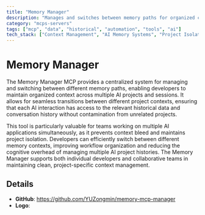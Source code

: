 ```yaml
---
title: "Memory Manager"
description: "Manages and switches between memory paths for organized context management across multiple AI projects."
category: "mcps-servers"
tags: ["mcp", "data", "historical", "automation", "tools", "ai"]
tech_stack: ["Context Management", "AI Memory Systems", "Project Isolation", "Session Management"]
---
```


# Memory Manager

The Memory Manager MCP provides a centralized system for managing and switching between different memory paths, enabling developers to maintain organized context across multiple AI projects and sessions. It allows for seamless transitions between different project contexts, ensuring that each AI interaction has access to the relevant historical data and conversation history without contamination from unrelated projects.

This tool is particularly valuable for teams working on multiple AI applications simultaneously, as it prevents context bleed and maintains project isolation. Developers can efficiently switch between different memory contexts, improving workflow organization and reducing the cognitive overhead of managing multiple AI project histories. The Memory Manager supports both individual developers and collaborative teams in maintaining clean, project-specific context management.

## Details

- **GitHub**: https://github.com/YUZongmin/memory-mcp-manager
- **Logo**: 
